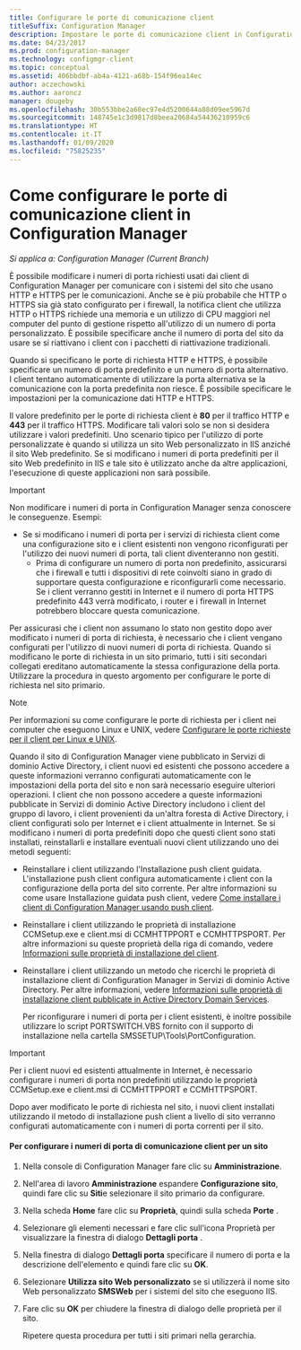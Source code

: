 ```yaml
---
title: Configurare le porte di comunicazione client
titleSuffix: Configuration Manager
description: Impostare le porte di comunicazione client in Configuration Manager.
ms.date: 04/23/2017
ms.prod: configuration-manager
ms.technology: configmgr-client
ms.topic: conceptual
ms.assetid: 406bbdbf-ab4a-4121-a68b-154f96ea14ec
author: aczechowski
ms.author: aaroncz
manager: dougeby
ms.openlocfilehash: 30b553bbe2a68ec97e4d5200644a88d09ee5967d
ms.sourcegitcommit: 148745e1c3d9817d8beea20684a54436210959c6
ms.translationtype: HT
ms.contentlocale: it-IT
ms.lasthandoff: 01/09/2020
ms.locfileid: "75825235"
---
```

# <a name="how-to-configure-client-communication-ports-in-configuration-manager"></a>Come configurare le porte di comunicazione client in Configuration Manager

*Si applica a: Configuration Manager (Current Branch)*

È possibile modificare i numeri di porta richiesti usati dai client di Configuration Manager per comunicare con i sistemi del sito che usano HTTP e HTTPS per le comunicazioni. Anche se è più probabile che HTTP o HTTPS sia già stato configurato per i firewall, la notifica client che utilizza HTTP o HTTPS richiede una memoria e un utilizzo di CPU maggiori nel computer del punto di gestione rispetto all'utilizzo di un numero di porta personalizzato. È possibile specificare anche il numero di porta del sito da usare se si riattivano i client con i pacchetti di riattivazione tradizionali.  

 Quando si specificano le porte di richiesta HTTP e HTTPS, è possibile specificare un numero di porta predefinito e un numero di porta alternativo. I client tentano automaticamente di utilizzare la porta alternativa se la comunicazione con la porta predefinita non riesce. È possibile specificare le impostazioni per la comunicazione dati HTTP e HTTPS.  

 Il valore predefinito per le porte di richiesta client è **80** per il traffico HTTP e **443** per il traffico HTTPS. Modificare tali valori solo se non si desidera utilizzare i valori predefiniti. Uno scenario tipico per l'utilizzo di porte personalizzate è quando si utilizza un sito Web personalizzato in IIS anziché il sito Web predefinito. Se si modificano i numeri di porta predefiniti per il sito Web predefinito in IIS e tale sito è utilizzato anche da altre applicazioni, l'esecuzione di queste applicazioni non sarà possibile.  

> [!IMPORTANT]
>  Non modificare i numeri di porta in Configuration Manager senza conoscere le conseguenze. Esempi:  
> 
> - Se si modificano i numeri di porta per i servizi di richiesta client come una configurazione sito e i client esistenti non vengono riconfigurati per l'utilizzo dei nuovi numeri di porta, tali client diventeranno non gestiti.  
>   -   Prima di configurare un numero di porta non predefinito, assicurarsi che i firewall e tutti i dispositivi di rete coinvolti siano in grado di supportare questa configurazione e riconfigurarli come necessario. Se i client verranno gestiti in Internet e il numero di porta HTTPS predefinito 443 verrà modificato, i router e i firewall in Internet potrebbero bloccare questa comunicazione.  

 Per assicurasi che i client non assumano lo stato non gestito dopo aver modificato i numeri di porta di richiesta, è necessario che i client vengano configurati per l'utilizzo di nuovi numeri di porta di richiesta. Quando si modificano le porte di richiesta in un sito primario, tutti i siti secondari collegati ereditano automaticamente la stessa configurazione della porta. Utilizzare la procedura in questo argomento per configurare le porte di richiesta nel sito primario.  

> [!NOTE]  
>  Per informazioni su come configurare le porte di richiesta per i client nei computer che eseguono Linux e UNIX, vedere [Configurare le porte richieste per il client per Linux e UNIX](../../../core/clients/deploy/deploy-clients-to-unix-and-linux-servers.md#BKMK_ConfigLnUClientCommuincations).  

 Quando il sito di Configuration Manager viene pubblicato in Servizi di dominio Active Directory, i client nuovi ed esistenti che possono accedere a queste informazioni verranno configurati automaticamente con le impostazioni della porta del sito e non sarà necessario eseguire ulteriori operazioni. I client che non possono accedere a queste informazioni pubblicate in Servizi di dominio Active Directory includono i client del gruppo di lavoro, i client provenienti da un'altra foresta di Active Directory, i client configurati solo per Internet e i client attualmente in Internet. Se si modificano i numeri di porta predefiniti dopo che questi client sono stati installati, reinstallarli e installare eventuali nuovi client utilizzando uno dei metodi seguenti:  

- Reinstallare i client utilizzando l'Installazione push client guidata. L'installazione push client configura automaticamente i client con la configurazione della porta del sito corrente. Per altre informazioni su come usare Installazione guidata push client, vedere [Come installare i client di Configuration Manager usando push client](../../../core/clients/deploy/deploy-clients-to-windows-computers.md#BKMK_ClientPush).  

- Reinstallare i client utilizzando le proprietà di installazione CCMSetup.exe e client.msi di CCMHTTPPORT e CCMHTTPSPORT. Per altre informazioni su queste proprietà della riga di comando, vedere [Informazioni sulle proprietà di installazione del client](../../../core/clients/deploy/about-client-installation-properties.md).  

- Reinstallare i client utilizzando un metodo che ricerchi le proprietà di installazione client di Configuration Manager in Servizi di dominio Active Directory. Per altre informazioni, vedere [Informazioni sulle proprietà di installazione client pubblicate in Active Directory Domain Services](../../../core/clients/deploy/about-client-installation-properties-published-to-active-directory-domain-services.md).  

  Per riconfigurare i numeri di porta per i client esistenti, è inoltre possibile utilizzare lo script PORTSWITCH.VBS fornito con il supporto di installazione nella cartella SMSSETUP\Tools\PortConfiguration.  

> [!IMPORTANT]  
>  Per i client nuovi ed esistenti attualmente in Internet, è necessario configurare i numeri di porta non predefiniti utilizzando le proprietà CCMSetup.exe e client.msi di CCMHTTPPORT e CCMHTTPSPORT.  

 Dopo aver modificato le porte di richiesta nel sito, i nuovi client installati utilizzando il metodo di installazione push client a livello di sito verranno configurati automaticamente con i numeri di porta correnti per il sito.  

#### <a name="to-configure-the-client-communication-port-numbers-for-a-site"></a>Per configurare i numeri di porta di comunicazione client per un sito  

1. Nella console di Configuration Manager fare clic su **Amministrazione**.  

2. Nell'area di lavoro **Amministrazione** espandere **Configurazione sito**, quindi fare clic su **Siti**e selezionare il sito primario da configurare.  

3. Nella scheda **Home** fare clic su **Proprietà**, quindi sulla scheda **Porte** .  

4. Selezionare gli elementi necessari e fare clic sull'icona Proprietà per visualizzare la finestra di dialogo **Dettagli porta** .  

5. Nella finestra di dialogo **Dettagli porta** specificare il numero di porta e la descrizione dell'elemento e quindi fare clic su **OK**.  

6. Selezionare **Utilizza sito Web personalizzato** se si utilizzerà il nome sito Web personalizzato **SMSWeb** per i sistemi del sito che eseguono IIS.  

7. Fare clic su **OK** per chiudere la finestra di dialogo delle proprietà per il sito.  

   Ripetere questa procedura per tutti i siti primari nella gerarchia.

